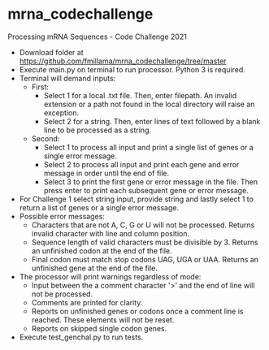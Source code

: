# mrna_codechallenge
Processing mRNA Sequences - Code Challenge 2021

- Download folder at https://github.com/fmillama/mrna_codechallenge/tree/master 
- Execute main.py on terminal to run processor. Python 3 is required.
- Terminal will demand inputs:
  - First: 
    - Select 1 for a local .txt file. Then, enter filepath. An invalid extension or a path not found in the local directory will raise an exception.
    - Select 2 for a string. Then, enter lines of text followed by a blank line to be processed as a string.
  - Second:
    - Select 1 to process all input and print a single list of genes or a single error message.
    - Select 2 to process all input and print each gene and error message in order until the end of file.
    - Select 3 to print the first gene or error message in the file. Then press enter to print each subsequent gene or error message.
- For Challenge 1 select string input, provide string and lastly select 1 to return a list of genes or a single error message.
- Possible error messages:
  - Characters that are not A, C, G or U will not be processed. Returns invalid character with line and column position.
  - Sequence length of valid characters must be divisible by 3. Returns an unfinished codon at the end of the file.
  - Final codon must match stop codons UAG, UGA or UAA. Returns an unfinished gene at the end of the file.
- The processor will print warnings regardless of mode:
  - Input between the a comment character '>' and the end of line will not be processed.
  - Comments are printed for clarity.
  - Reports on unfinished genes or codons once a comment line is reached. These elements will not be reset.
  - Reports on skipped single codon genes.
- Execute test_genchal.py to run tests.
